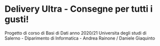 # Delivery Ultra - Consegne per tutti i gusti!
Progetto di corso di Basi di Dati anno 2020/21 Universita degli studi di Salerno - Diparimento di Informatica - 
Andrea Rainone / Daniele Giaquinto
